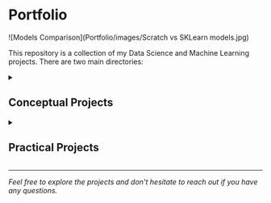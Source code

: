 # Portfolio
![Models Comparison](Portfolio/images/Scratch vs SKLearn models.jpg)

This repository is a collection of my Data Science and Machine Learning projects. There are two main directories:

<details>
  <summary><h2>Conceptual Projects</h2></summary>

  The Conceptual Projects directory contains several machine learning projects that I've built from scratch. The following algorithms are included:  
  - Linear Regression
  - Logistic Regression
  - K Nearest Neighbors
  <details>
    <summary><h3>Sample Images</h3></summary>

    <h4>Linear Regression Models Comparison</h4>
    
    ![Models Comparison](Portfolio/images/Scratch%20vs%20SKLearn%20models.jpg)

    <img src="Portfolio/images/Scratch%20vs%20SKLearn%20models.jpg" alt="Models Comparison">

    <img src="Portfolio/images/Scratch%20vs%20SKlearn%20r2%20and%20mae.jpg" alt="Model Scores Compared">

    <img src="Portfolio/Conceptual Projects/linear_regression/images/Scratch%20and%20SKLEARN%20overlaid.jpg" alt="Models Overlaid">

    <img src="Portfolio/Conceptual Projects/k_nearest_neighbors/sample.png" alt="KNN Sample">
  </details>
</details>
 
<details>
  <summary><h2>Practical Projects</h2></summary>

  The Practical Projects directory contains projects that apply the technical knowledge demonstrated in the Skills_Showcase. Projects include:
  - Color Palette Extractor
  - Famous Paintings Color Data 

</details>

---

_Feel free to explore the projects and don't hesitate to reach out if you have any questions._
